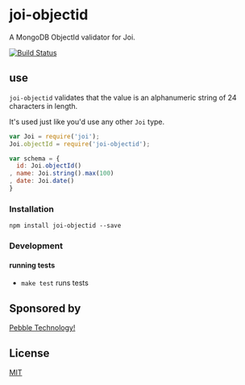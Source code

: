 
# joi-objectid

A MongoDB ObjectId validator for Joi.

[![Build Status](https://travis-ci.org/pebble/joi-objectid.svg?branch=master)](https://travis-ci.org/pebble/joi-objectid)

## use

`joi-objectid` validates that the value is an alphanumeric string of 24 characters
in length.

It's used just like you'd use any other `Joi` type.

```js
var Joi = require('joi');
Joi.objectId = require('joi-objectid');

var schema = {
  id: Joi.objectId()
, name: Joi.string().max(100)
, date: Joi.date()
}

```

### Installation

```
npm install joi-objectid --save
```

### Development

#### running tests

- `make test` runs tests

## Sponsored by

[Pebble Technology!](https://getpebble.com)

## License

[MIT](https://github.com/pebble/joi-objectid/blob/master/LICENSE)
